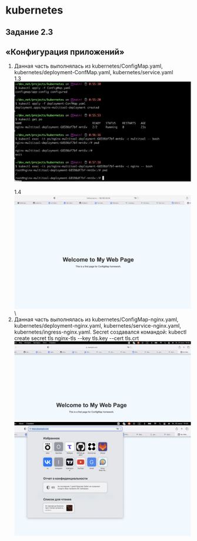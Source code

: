 # kubernetes
## Задание 2.3
## «Конфигурация приложений»
1. Данная часть выполнялась из kubernetes/ConfigMap.yaml, kubernetes/deployment-ConfMap.yaml, kubernetes/service.yaml
\
1.3
![Alt text](<Pasted Graphic 68.png>)
\
\
1.4
![Alt text](<Pasted Graphic 69.png>)
\
2. Данная часть выполнялась из kubernetes/ConfigMap-nginx.yaml, kubernetes/deployment-nginx.yaml, kubernetes/service-nginx.yaml, kubernetes/ingress-nginx.yaml. Secret создавался командой: kubectl create secret tls nginx-tls --key tls.key --cert tls.crt
![Alt text](<Pasted Graphic 70.png>)
![Alt text](<Pasted Graphic 71.png>)